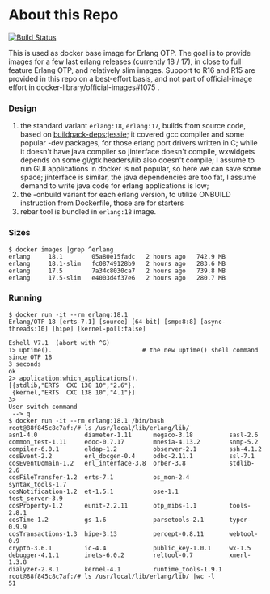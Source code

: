 # About this Repo

[![Build Status](https://travis-ci.org/c0b/docker-erlang-otp.svg?branch=master)](https://travis-ci.org/c0b/docker-erlang-otp)

This is used as docker base image for Erlang OTP.
The goal is to provide images for a few last erlang releases (currently 18 / 17), in close to full feature Erlang OTP, and relatively slim images. Support to R16 and R15 are provided in this repo on a best-effort basis, and not part of official-image effort in docker-library/official-images#1075 .

### Design

1. the standard variant `erlang:18`, `erlang:17`, builds from source code,
   based on [buildpack-deps:jessie](https://hub.docker.com/_/buildpack-deps/);
   it covered gcc compiler and some popular -dev packages, for those erlang port drivers written in C; while it doesn't have java compiler so jinterface doesn't compile, wxwidgets depends on some gl/gtk headers/lib also doesn't compile; I assume to run GUI applications in docker is not popular, so here we can save some space; jinterface is similar, the java dependencies are too fat, I assume demand to write java code for erlang applications is low;
2. the -onbuild variant for each erlang version, to utilize ONBUILD instruction from Dockerfile, those are for starters
3. rebar tool is bundled in `erlang:18` image.

### Sizes

```console
$ docker images |grep ^erlang
erlang     18.1        05a80e15fadc   2 hours ago   742.9 MB
erlang     18.1-slim   fc08749128b9   2 hours ago   283.6 MB
erlang     17.5        7a34c8030ca7   2 hours ago   739.8 MB
erlang     17.5-slim   e4003d4f37e6   2 hours ago   280.7 MB
```

### Running

```console
$ docker run -it --rm erlang:18.1
Erlang/OTP 18 [erts-7.1] [source] [64-bit] [smp:8:8] [async-threads:10] [hipe] [kernel-poll:false]

Eshell V7.1  (abort with ^G)
1> uptime().                         # the new uptime() shell command since OTP 18
3 seconds
ok
2> application:which_applications().
[{stdlib,"ERTS  CXC 138 10","2.6"},
 {kernel,"ERTS  CXC 138 10","4.1"}]
3>
User switch command
 --> q
$ docker run -it --rm erlang:18.1 /bin/bash
root@88f845c8c7af:/# ls /usr/local/lib/erlang/lib/
asn1-4.0             diameter-1.11      megaco-3.18          sasl-2.6
common_test-1.11     edoc-0.7.17        mnesia-4.13.2        snmp-5.2
compiler-6.0.1       eldap-1.2          observer-2.1         ssh-4.1.2
cosEvent-2.2         erl_docgen-0.4     odbc-2.11.1          ssl-7.1
cosEventDomain-1.2   erl_interface-3.8  orber-3.8            stdlib-2.6
cosFileTransfer-1.2  erts-7.1           os_mon-2.4           syntax_tools-1.7
cosNotification-1.2  et-1.5.1           ose-1.1              test_server-3.9
cosProperty-1.2      eunit-2.2.11       otp_mibs-1.1         tools-2.8.1
cosTime-1.2          gs-1.6             parsetools-2.1       typer-0.9.9
cosTransactions-1.3  hipe-3.13          percept-0.8.11       webtool-0.9
crypto-3.6.1         ic-4.4             public_key-1.0.1     wx-1.5
debugger-4.1.1       inets-6.0.2        reltool-0.7          xmerl-1.3.8
dialyzer-2.8.1       kernel-4.1         runtime_tools-1.9.1
root@88f845c8c7af:/# ls /usr/local/lib/erlang/lib/ |wc -l
51
```
